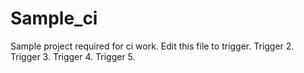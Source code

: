 # Sample_ci
Sample project required for ci work.
Edit this file to trigger.
Trigger 2.
Trigger 3.
Trigger 4.
Trigger 5.
